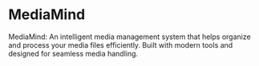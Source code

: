 # MediaMind
MediaMind: An intelligent media management system that helps organize and process your media files efficiently. Built with modern tools and designed for seamless media handling.
